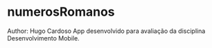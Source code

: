 # numerosRomanos
Author: Hugo Cardoso
App desenvolvido para avaliação da disciplina Desenvolvimento Mobile.
